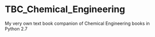 # TBC_Chemical_Engineering
My very own text book companion of Chemical Engineering books in Python 2.7
